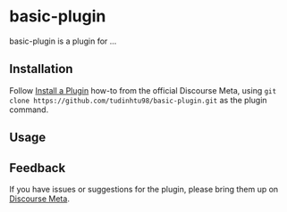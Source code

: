 # basic-plugin

basic-plugin is a plugin for ...

## Installation

Follow [Install a Plugin](https://meta.discourse.org/t/install-a-plugin/19157)
how-to from the official Discourse Meta, using `git clone https://github.com/tudinhtu98/basic-plugin.git`
as the plugin command.

## Usage

## Feedback

If you have issues or suggestions for the plugin, please bring them up on
[Discourse Meta](https://meta.discourse.org).
